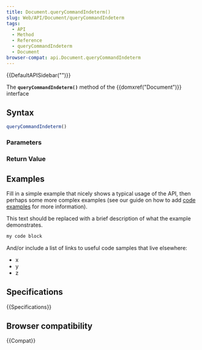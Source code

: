 ```yaml
---
title: Document.queryCommandIndeterm()
slug: Web/API/Document/queryCommandIndeterm
tags:
  - API
  - Method
  - Reference
  - queryCommandIndeterm
  - Document
browser-compat: api.Document.queryCommandIndeterm
---
```

{{DefaultAPISidebar("")}}

The **`queryCommandIndeterm()`** method of the {{domxref("Document")}} interface 

## Syntax

```js
queryCommandIndeterm()
```

### Parameters



### Return Value



## Examples

Fill in a simple example that nicely shows a typical usage of the API, then perhaps some more complex examples (see our guide on how to add [code examples](/en-US/docs/MDN/Contribute/Structures/Code_examples) for more information).

This text should be replaced with a brief description of what the example demonstrates.

```js
my code block
```

And/or include a list of links to useful code samples that live elsewhere:

*   x
*   y
*   z

## Specifications

{{Specifications}}

## Browser compatibility

{{Compat}}

